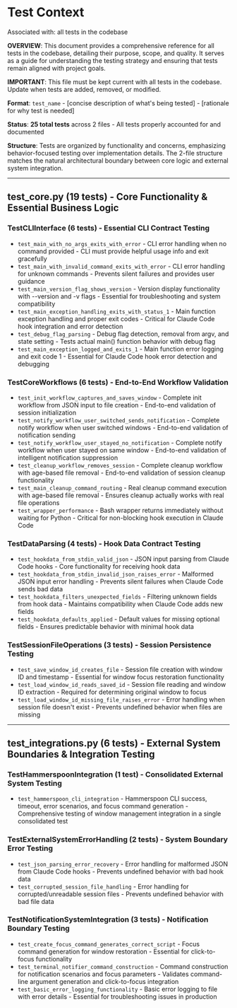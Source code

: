# Test Context

Associated with: all tests in the codebase

**OVERVIEW**: This document provides a comprehensive reference for all tests in the codebase, detailing their purpose, scope, and quality. It serves as a guide for understanding the testing strategy and ensuring that tests remain aligned with project goals.

**IMPORTANT**: This file must be kept current with all tests in the codebase. Update when tests are added, removed, or modified.

**Format**: `test_name` - [concise description of what's being tested] - [rationale for why test is needed]

**Status**: **25 total tests** across 2 files - All tests properly accounted for and documented

**Structure**: Tests are organized by functionality and concerns, emphasizing behavior-focused testing over implementation details. The 2-file structure matches the natural architectural boundary between core logic and external system integration.

---

## test_core.py (19 tests) - Core Functionality & Essential Business Logic

### TestCLIInterface (6 tests) - Essential CLI Contract Testing
- `test_main_with_no_args_exits_with_error` - CLI error handling when no command provided - CLI must provide helpful usage info and exit gracefully
- `test_main_with_invalid_command_exits_with_error` - CLI error handling for unknown commands - Prevents silent failures and provides user guidance
- `test_main_version_flag_shows_version` - Version display functionality with --version and -v flags - Essential for troubleshooting and system compatibility
- `test_main_exception_handling_exits_with_status_1` - Main function exception handling and proper exit codes - Critical for Claude Code hook integration and error detection
- `test_debug_flag_parsing` - Debug flag detection, removal from argv, and state setting - Tests actual main() function behavior with debug flag
- `test_main_exception_logged_and_exits_1` - Main function error logging and exit code 1 - Essential for Claude Code hook error detection and debugging

### TestCoreWorkflows (6 tests) - End-to-End Workflow Validation
- `test_init_workflow_captures_and_saves_window` - Complete init workflow from JSON input to file creation - End-to-end validation of session initialization
- `test_notify_workflow_user_switched_sends_notification` - Complete notify workflow when user switched windows - End-to-end validation of notification sending
- `test_notify_workflow_user_stayed_no_notification` - Complete notify workflow when user stayed on same window - End-to-end validation of intelligent notification suppression
- `test_cleanup_workflow_removes_session` - Complete cleanup workflow with age-based file removal - End-to-end validation of session cleanup functionality
- `test_main_cleanup_command_routing` - Real cleanup command execution with age-based file removal - Ensures cleanup actually works with real file operations
- `test_wrapper_performance` - Bash wrapper returns immediately without waiting for Python - Critical for non-blocking hook execution in Claude Code

### TestDataParsing (4 tests) - Hook Data Contract Testing
- `test_hookdata_from_stdin_valid_json` - JSON input parsing from Claude Code hooks - Core functionality for receiving hook data
- `test_hookdata_from_stdin_invalid_json_raises_error` - Malformed JSON input error handling - Prevents silent failures when Claude Code sends bad data
- `test_hookdata_filters_unexpected_fields` - Filtering unknown fields from hook data - Maintains compatibility when Claude Code adds new fields
- `test_hookdata_defaults_applied` - Default values for missing optional fields - Ensures predictable behavior with minimal hook data

### TestSessionFileOperations (3 tests) - Session Persistence Testing
- `test_save_window_id_creates_file` - Session file creation with window ID and timestamp - Essential for window focus restoration functionality
- `test_load_window_id_reads_saved_id` - Session file reading and window ID extraction - Required for determining original window to focus
- `test_load_window_id_missing_file_raises_error` - Error handling when session file doesn't exist - Prevents undefined behavior when files are missing

---

## test_integrations.py (6 tests) - External System Boundaries & Integration Testing

### TestHammerspoonIntegration (1 test) - Consolidated External System Testing
- `test_hammerspoon_cli_integration` - Hammerspoon CLI success, timeout, error scenarios, and focus command generation - Comprehensive testing of window management integration in a single consolidated test

### TestExternalSystemErrorHandling (2 tests) - System Boundary Error Testing
- `test_json_parsing_error_recovery` - Error handling for malformed JSON from Claude Code hooks - Prevents undefined behavior with bad hook data
- `test_corrupted_session_file_handling` - Error handling for corrupted/unreadable session files - Prevents undefined behavior with bad file data

### TestNotificationSystemIntegration (3 tests) - Notification Boundary Testing
- `test_create_focus_command_generates_correct_script` - Focus command generation for window restoration - Essential for click-to-focus functionality
- `test_terminal_notifier_command_construction` - Command construction for notification scenarios and focus parameters - Validates command-line argument generation and click-to-focus integration
- `test_basic_error_logging_functionality` - Basic error logging to file with error details - Essential for troubleshooting issues in production